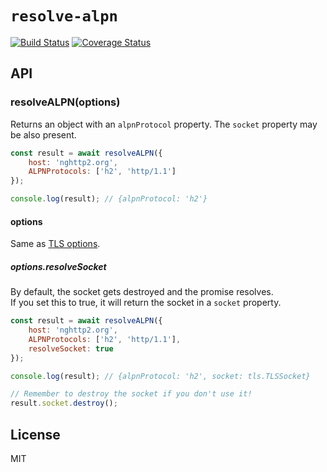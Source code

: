# `resolve-alpn`

[![Build Status](https://travis-ci.org/szmarczak/resolve-alpn.svg?branch=master)](https://travis-ci.org/szmarczak/resolve-alpn) [![Coverage Status](https://coveralls.io/repos/github/szmarczak/resolve-alpn/badge.svg?branch=master)](https://coveralls.io/github/szmarczak/resolve-alpn?branch=master)

## API

### resolveALPN(options)

Returns an object with an `alpnProtocol` property. The `socket` property may be also present.

```js
const result = await resolveALPN({
	host: 'nghttp2.org',
	ALPNProtocols: ['h2', 'http/1.1']
});

console.log(result); // {alpnProtocol: 'h2'}
```

#### options

Same as [TLS options](https://nodejs.org/api/tls.html#tls_tls_connect_options_callback).

##### options.resolveSocket

By default, the socket gets destroyed and the promise resolves.<br>
If you set this to true, it will return the socket in a `socket` property.

```js
const result = await resolveALPN({
	host: 'nghttp2.org',
	ALPNProtocols: ['h2', 'http/1.1'],
	resolveSocket: true
});

console.log(result); // {alpnProtocol: 'h2', socket: tls.TLSSocket}

// Remember to destroy the socket if you don't use it!
result.socket.destroy();
```

## License

MIT
